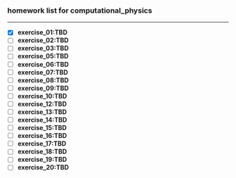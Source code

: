 ### homework list for computational_physics
***
- [x] **exercise_01:TBD**  
- [ ] **exercise_02:TBD**  
- [ ] **exercise_03:TBD**   
- [ ] **exercise_05:TBD**   
- [ ] **exercise_06:TBD**  
- [ ] **exercise_07:TBD**   
- [ ] **exercise_08:TBD**   
- [ ] **exercise_09:TBD**   
- [ ] **exercise_10:TBD**   
- [ ] **exercise_12:TBD**   
- [ ] **exercise_13:TBD**   
- [ ] **exercise_14:TBD**   
- [ ] **exercise_15:TBD**   
- [ ] **exercise_16:TBD**   
- [ ] **exercise_17:TBD**   
- [ ] **exercise_18:TBD**   
- [ ] **exercise_19:TBD**   
- [ ] **exercise_20:TBD**

